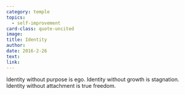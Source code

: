 ```yaml
---
category: temple
topics:
  - self-improvement
card-class: quote-uncited
image:
title: Identity
author:
date: 2016-2-26
text:
link:
---
```

Identity without purpose is ego. Identity without growth is stagnation. Identity without attachment is true freedom.
